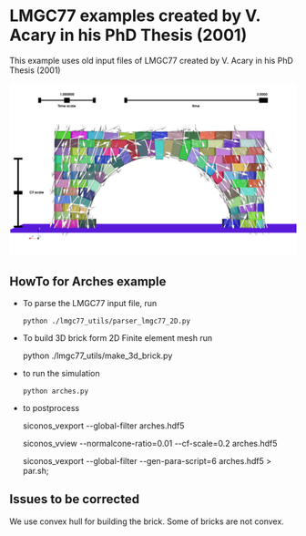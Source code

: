 #  LMGC77 examples created by V. Acary in his PhD Thesis (2001)

  This example uses old input files of LMGC77 created by V. Acary in his PhD Thesis (2001)


 ![](./Arches/Arches.png)

## HowTo for Arches example

-  To parse the LMGC77 input file, run

       python ./lmgc77_utils/parser_lmgc77_2D.py

-  To build 3D brick form 2D Finite element mesh run

     python ./lmgc77_utils/make_3d_brick.py

- to run the simulation

      python arches.py

- to postprocess

     siconos_vexport --global-filter arches.hdf5

     siconos_vview --normalcone-ratio=0.01 --cf-scale=0.2 arches.hdf5


     siconos_vexport --global-filter --gen-para-script=6  arches.hdf5 > par.sh;
     
## Issues to be corrected

  We use convex hull for building the brick. Some of bricks are not convex. 